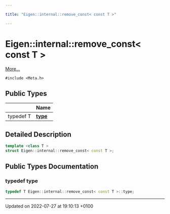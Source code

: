 ```yaml
---

title: "Eigen::internal::remove_const< const T >"

---
```


# Eigen::internal::remove_const< const T >



 [More...](#detailed-description)


`#include <Meta.h>`

## Public Types

|                | Name           |
| -------------- | -------------- |
| typedef T | **[type](http://example.org/classes/structeigen_1_1internal_1_1remove__const_3_01const_01t_01_4/#typedef-type)**  |

## Detailed Description

```cpp
template <class T >
struct Eigen::internal::remove_const< const T >;
```

## Public Types Documentation

### typedef type

```cpp
typedef T Eigen::internal::remove_const< const T >::type;
```


-------------------------------

Updated on 2022-07-27 at 19:10:13 +0100